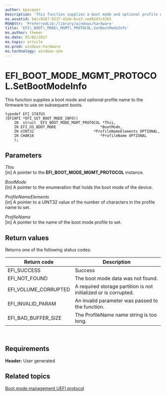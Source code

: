 ```yaml
---
author: kpacquer
Description: 'This function supplies a boot mode and optional profile name to the firmware to use on subsequent boots.'
ms.assetid: b4cc9267-0237-41eb-bce3-ced8247c42b5
MSHAttr: 'PreferredLib:/library/windows/hardware'
title: 'EFI\_BOOT\_MODE\_MGMT\_PROTOCOL.SetBootModeInfo'
ms.author: themar
ms.date: 05/02/2017
ms.topic: article
ms.prod: windows-hardware
ms.technology: windows-oem
---
```


# EFI\_BOOT\_MODE\_MGMT\_PROTOCOL.SetBootModeInfo


This function supplies a boot mode and optional profile name to the firmware to use on subsequent boots.

```
typedef EFI_STATUS
(EFIAPI *EFI_SET_BOOT_MODE_INFO)(
    IN  struct _EFI_BOOT_MODE_MGMT_PROTOCOL *This,
    IN EFI_OS_BOOT_MODE                    *BootMode,
    IN UINT32                           *ProfileNameElements OPTIONAL,
    IN CHAR16                              *ProfileName OPTIONAL
    );
```

## <span id="Parameters"></span><span id="parameters"></span><span id="PARAMETERS"></span>Parameters


<span id="This"></span><span id="this"></span><span id="THIS"></span>*This*  
\[in\] A pointer to the **EFI\_BOOT\_MODE\_MGMT\_PROTOCOL** instance.

<span id="BootMode"></span><span id="bootmode"></span><span id="BOOTMODE"></span>*BootMode*  
\[in\] A pointer to the enumeration that holds the boot mode of the device.

<span id="ProfileNameElements"></span><span id="profilenameelements"></span><span id="PROFILENAMEELEMENTS"></span>*ProfileNameElements*  
\[in\] A pointer to a UINT32 value of the number of characters in the profile name to set.

<span id="ProfileName"></span><span id="profilename"></span><span id="PROFILENAME"></span>*ProfileName*  
\[in\] A pointer to the name of the boot mode profile to set.

## <span id="Return_values"></span><span id="return_values"></span><span id="RETURN_VALUES"></span>Return values


Returns one of the following status codes:

| Return code            | Description                                                      |
|------------------------|------------------------------------------------------------------|
| EFI\_SUCCESS           | Success                                                          |
| EFI\_NOT\_FOUND        | The boot mode data was not found.                                |
| EFI\_VOLUME\_CORRUPTED | A required storage partition is not initialized or is corrupted. |
| EFI\_INVALID\_PARAM    | An invalid parameter was passed to the function.                 |
| EFI\_BAD\_BUFFER\_SIZE | The ProfileName name string is too long.                         |

 

## <span id="Requirements"></span><span id="requirements"></span><span id="REQUIREMENTS"></span>Requirements


**Header:** User generated

## <span id="related_topics"></span>Related topics


[Boot mode management UEFI protocol](boot-mode-management-uefi-protocol.md)

 

 






